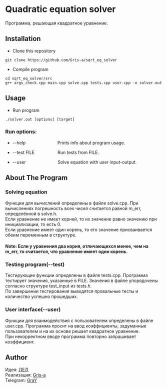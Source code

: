 # Quadratic equation solver

Программа, решающая квадратное уравнение.

## Installation

- Clone this repository

```
git clone https://github.com/Gris-a/sqrt_eq_solver
```

- Compile program

```
cd sqrt_eq_solver/src
g++ args_check.cpp main.cpp solve.cpp tests.cpp user.cpp -o solver.out
```

## Usage

- Run program

```
./solver.out [options] [target]
```

### Run options:

- --help&emsp;&emsp;&emsp;&emsp;&emsp;&emsp;&emsp;
    Prints info about program usage.

- --test FILE&emsp;&emsp;&emsp;&emsp;&emsp;
    Run tests from FILE.

- --user&emsp;&emsp;&emsp;&emsp;&emsp;&emsp;&emsp;
    Solve equation with user input-output.

## About The Program

### Solving equation

Функции для вычислений определены в файле solve.cpp. При вычислениях погрешность всех чисел считается равной m_err, определённой в solve.h.\
Если уравнение не имеет корней, то их значение равно значению при инициализации, то есть 0.\
Если уравнение имеет один корень, то его значение присваивается обеим переменным в структуре.

#### Note: Если у уравнения два корня, отличающихся менее, чем на m_err, то считается, что уравнение имеет один корень.

### Testing program(--test)

Тестирующие функции определены в файле tests.cpp. Программа тестирует значения, указанные в FILE. Значения в файле упорядочены согласно структуре test_input из tests.h.\
По завершении тестирования выводятся провальные тесты и количество успешно прошедших.

### User interface(--user)

Функции для взаимодействия с пользователем определены в файле user.cpp. Программа просит на ввод коэффициенты, задуманные пользователем и на их основе решает квадратное уравнение.\
При некорректном вводе программа повторно запрашивает коэффициент.

## Author
Идея: [ДЕД](https://vk.com/ded32_ru)\
Реализация: [Gris-a](https://github.com/Gris-a/)\
Telegram: [GraY](https://t.me/qgrayq)


